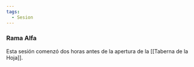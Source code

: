 ```yaml
---
tags:
  - Sesion
---
```


### Rama Alfa

Esta sesión comenzó dos horas antes de la apertura de la [[Taberna de la Hoja]].